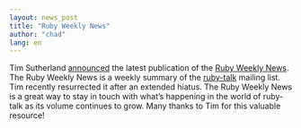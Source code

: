 ```yaml
---
layout: news_post
title: "Ruby Weekly News"
author: "chad"
lang: en
---
```


Tim Sutherland [announced][1] the latest publication of the [Ruby Weekly
News][2]. The Ruby Weekly News is a weekly summary of the [ruby-talk][3]
mailing list. Tim recently resurrected it after an extended hiatus. The
Ruby Weekly News is a great way to stay in touch with what’s happening
in the world of ruby-talk as its volume continues to grow. Many thanks
to Tim for this valuable resource!



[1]: http://ruby-talk.org/cgi-bin/scat.rb/ruby/ruby-talk/131807 
[2]: http://rubygarden.org/ruby/ruby?RubyNews/2005-02-14 
[3]: http://www.ruby-talk.org 
